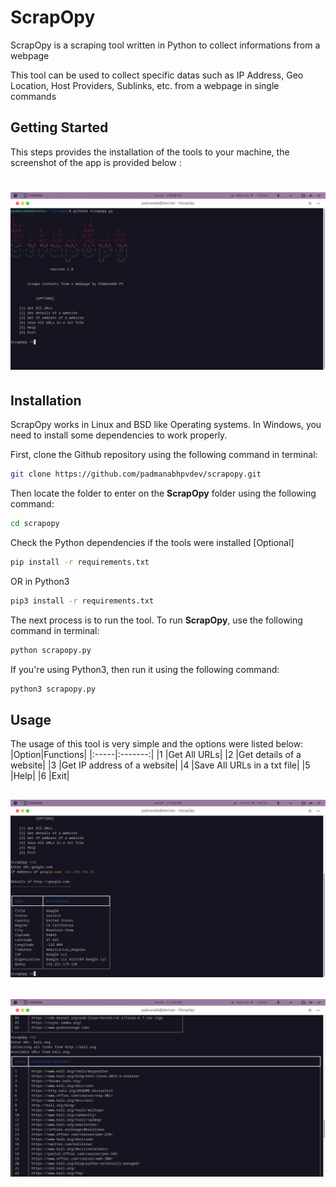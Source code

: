 # ScrapOpy
ScrapOpy is a scraping tool written in Python to collect informations from a webpage

This tool can be used to collect specific datas such as IP Address, Geo Location, Host Providers, Sublinks, etc. from a webpage in single commands 

## Getting Started
This steps provides the installation of the tools to your machine, the screenshot of the app is provided below :
# <img src="/images/scrnsht1.png">

## Installation
ScrapOpy works in Linux and BSD like Operating systems. In Windows, you need to install some dependencies to work properly.

First, clone the Github repository using the following command in terminal:
```bash
git clone https://github.com/padmanabhpvdev/scrapopy.git
```
Then locate the folder to enter on the **ScrapOpy** folder using the following command:
```bash
cd scrapopy
```
Check the Python dependencies if the tools were installed [Optional]
```bash
pip install -r requirements.txt
 ```
OR in Python3
```bash
pip3 install -r requirements.txt
```
The next process is to run the tool. To run **ScrapOpy**, use the following command in terminal:
```bash
python scrapopy.py
```
If you're using Python3, then run it using the following command:
```bash
python3 scrapopy.py
```
## Usage
The usage of this tool is very simple and the options were listed below:
|Option|Functions|
|:-----|:-------:|
|1     |Get All URLs|
|2     |Get details of a website|
|3     |Get IP address of a website|
|4     |Save All URLs in a txt file|
|5     |Help|
|6     |Exit|
## <img src="/images/scrnsht2.png">
## <img src="/images/scrnsht3.png">

